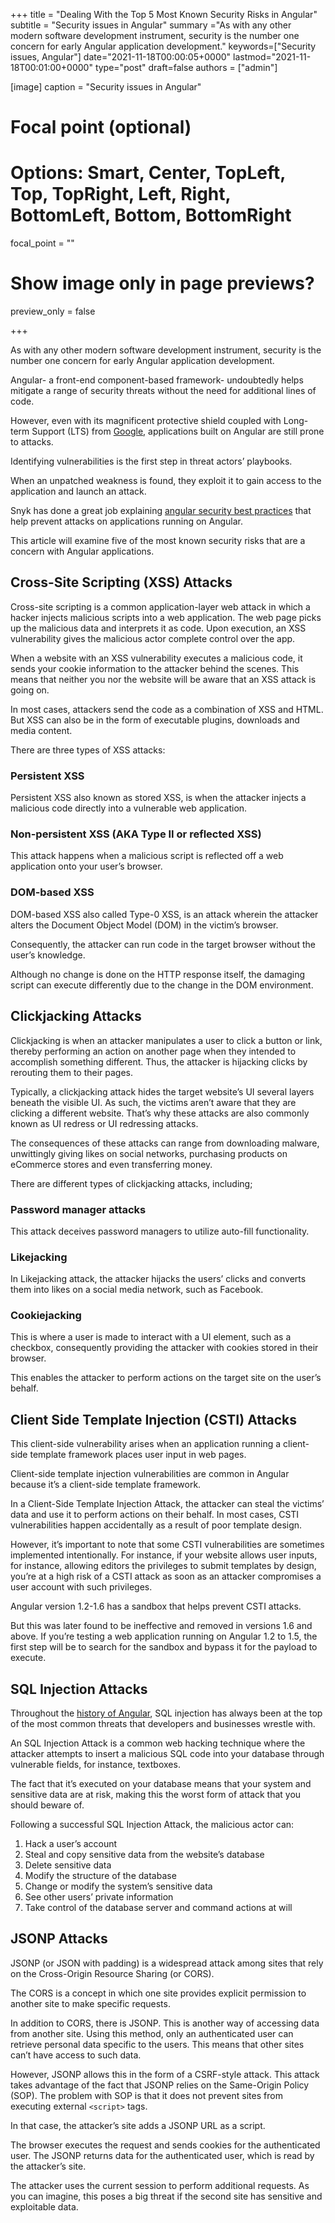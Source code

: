 +++
title = "Dealing With the Top 5 Most Known Security Risks in Angular"
subtitle = "Security issues in Angular"
summary ="As with any other modern software development instrument, security is the number one concern for early Angular application development."
keywords=["Security issues, Angular"]
date="2021-11-18T00:00:05+0000"
lastmod="2021-11-18T00:01:00+0000"
type="post"
draft=false
authors = ["admin"]

[image]
  caption = "Security issues in Angular"

  # Focal point (optional)
  # Options: Smart, Center, TopLeft, Top, TopRight, Left, Right, BottomLeft, Bottom, BottomRight
  focal_point = ""

  # Show image only in page previews?
  preview_only = false

+++

As with any other modern software development instrument, security is the number one concern for early Angular application development. 

Angular- a front-end component-based framework- undoubtedly helps mitigate a range of security threats without the need for additional lines of code. 

However, even with its magnificent protective shield coupled with Long-term Support (LTS) from [Google](http://localhost:1313/angular/angular-13-release/), applications built on Angular are still prone to attacks. 

Identifying vulnerabilities is the first step in threat actors’ playbooks. 

When an unpatched weakness is found, they exploit it to gain access to the application and launch an attack.

Snyk has done a great job explaining [angular security best practices](https://snyk.io/blog/angular-security-best-practices/) that help prevent attacks on applications running on Angular. 

This article will examine five of the most known security risks that are a concern with Angular applications. 

## Cross-Site Scripting (XSS) Attacks 

Cross-site scripting is a common application-layer web attack in which a hacker injects malicious scripts into a web application. The web page picks up the malicious data and interprets it as code. Upon execution, an XSS vulnerability gives the malicious actor complete control over the app. 

When a website with an XSS vulnerability executes a malicious code, it sends your cookie information to the attacker behind the scenes. This means that neither you nor the website will be aware that an XSS attack is going on. 

In most cases, attackers send the code as a combination of XSS and HTML. But XSS can also be in the form of executable plugins, downloads and media content. 

There are three types of XSS attacks:

### Persistent XSS

Persistent XSS also known as stored XSS, is when the attacker injects a malicious code directly into a vulnerable web application. 

### Non-persistent XSS (AKA Type II or reflected XSS)

This attack happens when a malicious script is reflected off a web application onto your user’s browser. 

### DOM-based XSS

DOM-based XSS also called Type-0 XSS, is an attack wherein the attacker alters the Document Object Model (DOM) in the victim’s browser. 

Consequently, the attacker can run code in the target browser without the user’s knowledge. 

Although no change is done on the HTTP response itself, the damaging script can execute differently due to the change in the DOM environment. 

## Clickjacking Attacks

Clickjacking is when an attacker manipulates a user to click a button or link, thereby performing an action on another page when they intended to accomplish something different. Thus, the attacker is hijacking clicks by rerouting them to their pages.

Typically, a clickjacking attack hides the target website’s UI several layers beneath the visible UI. As such, the victims aren’t aware that they are clicking a different website. That’s why these attacks are also commonly known as UI redress or UI redressing attacks. 

The consequences of these attacks can range from downloading malware, unwittingly giving likes on social networks, purchasing products on eCommerce stores and even transferring money. 

There are different types of clickjacking attacks, including; 

### Password manager attacks

This attack deceives password managers to utilize auto-fill functionality. 

### Likejacking 

In Likejacking attack, the attacker hijacks the users’ clicks and converts them into likes on a social media network, such as Facebook. 

### Cookiejacking 

This is where a user is made to interact with a UI element, such as a checkbox, consequently providing the attacker with cookies stored in their browser.

This enables the attacker to perform actions on the target site on the user’s behalf. 

## Client Side Template Injection (CSTI) Attacks 

This client-side vulnerability arises when an application running a client-side template framework places user input in web pages. 

Client-side template injection vulnerabilities are common in Angular because it’s a client-side template framework. 

In a Client-Side Template Injection Attack, the attacker can steal the victims’ data and use it to perform actions on their behalf. In most cases, CSTI vulnerabilities happen accidentally as a result of poor template design.

However, it’s important to note that some CSTI vulnerabilities are sometimes implemented intentionally. For instance, if your website allows user inputs, for instance, allowing editors the privileges to submit templates by design, you’re at a high risk of a CSTI attack as soon as an attacker compromises a user account with such privileges. 

Angular version 1.2-1.6 has a sandbox that helps prevent CSTI attacks.

But this was later found to be ineffective and removed in versions 1.6 and above. If you’re testing a web application running on Angular 1.2 to 1.5, the first step will be to search for the sandbox and bypass it for the payload to execute. 

## SQL Injection Attacks 

Throughout the [history of Angular](https://www.angularjswiki.com/angular/history-of-angularjs/), SQL injection has always been at the top of the most common threats that developers and businesses wrestle with.

An SQL Injection Attack is a common web hacking technique where the attacker attempts to insert a malicious SQL code into your database through vulnerable fields, for instance, textboxes.

The fact that it’s executed on your database means that your system and sensitive data are at risk, making this the worst form of attack that you should beware of. 

Following a successful SQL Injection Attack, the malicious actor can:
1.	Hack a user’s account 
2.	Steal and copy sensitive data from the website’s database
3.	Delete sensitive data 
4.	Modify the structure of the database 
5.	Change or modify the system’s sensitive data 
6.	See other users’ private information 
7.	Take control of the database server and command actions at will 

## JSONP Attacks 

JSONP (or JSON with padding) is a widespread attack among sites that rely on the Cross-Origin Resource Sharing (or CORS). 

The CORS is a concept in which one site provides explicit permission to another site to make specific requests.

In addition to CORS, there is JSONP. This is another way of accessing data from another site. Using this method, only an authenticated user can retrieve personal data specific to the users. This means that other sites can’t have access to such data. 

However, JSONP allows this in the form of a CSRF-style attack. This attack takes advantage of the fact that JSONP relies on the Same-Origin Policy (SOP). The problem with SOP is that it does not prevent sites from executing external `<script>` tags. 

In that case, the attacker’s site adds a JSONP URL as a script. 

The browser executes the request and sends cookies for the authenticated user. The JSONP returns data for the authenticated user, which is read by the attacker’s site. 

The attacker uses the current session to perform additional requests. As you can imagine, this poses a big threat if the second site has sensitive and exploitable data. 
